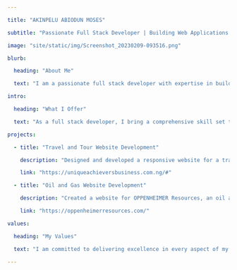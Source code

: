 ```yaml
---

title: "AKINPELU ABIODUN MOSES"

subtitle: "Passionate Full Stack Developer | Building Web Applications with Modern Technologies"

image: "site/static/img/Screenshot_20230209-093516.png"

blurb:

  heading: "About Me"

  text: "I am a passionate full stack developer with expertise in building web applications using modern technologies. I strive to create elegant and efficient solutions that deliver exceptional user experiences. With a strong foundation in front-end and back-end development, I am adept at working with various frameworks, libraries, and tools to bring ideas to life."

intro:

  heading: "What I Offer"

  text: "As a full stack developer, I bring a comprehensive skill set to the table. From crafting pixel-perfect user interfaces to designing robust and scalable back-end systems, I am dedicated to delivering high-quality software solutions. My expertise includes front-end development with HTML, CSS, and JavaScript, as well as back-end development with frameworks like Node.js and Django. I am also experienced in working with databases, RESTful APIs, and version control systems."

projects:

  - title: "Travel and Tour Website Development"

    description: "Designed and developed a responsive website for a travel and tour company. Implemented features such as tour packages listing, booking forms, and user authentication. Technologies used: React, Node.js, Express, MongoDB."

    link: "https://uniqueachieversbusiness.com.ng/#"

  - title: "Oil and Gas Website Development"

    description: "Created a website for OPPENHEIMER Resources, an oil and gas service provider. Showcased their services, products, and procurement offerings. Technologies used: HTML, CSS, JavaScript."

    link: "https://oppenheimerresources.com/"

values:

  heading: "My Values"

  text: "I am committed to delivering excellence in every aspect of my work. I believe in the power of collaboration, continuous learning, and attention to detail. I strive to stay up-to-date with the latest industry trends and best practices to provide cutting-edge solutions for my clients. My goal is to make a positive impact through my work and contribute to the growth and success of the projects I am involved in."

---
```


